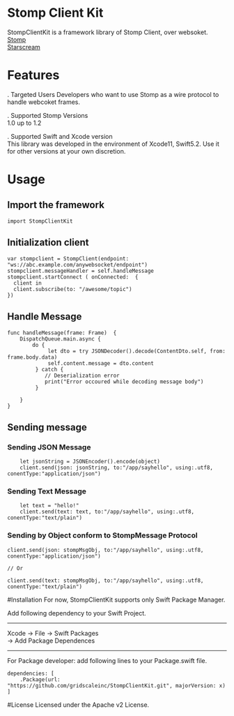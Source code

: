 # Stomp Client Kit

StompClientKit is a framework library of Stomp Client, over websoket.   
[ Stomp ](https://stomp.github.io/)   
[ Starscream](https://github.com/daltoniam/Starscream)   

# Features

   . Targeted Users
       Developers who want to use Stomp as a wire protocol to handle webcoket frames.   
 
   . Supported Stomp Versions   
       1.0 up to 1.2
       
   .  Supported Swift and Xcode version   
       This library was developed in the environment of Xcode11, Swift5.2. Use it for other versions at your own discretion.

# Usage
## Import the framework

```
import StompClientKit
```
## Initialization client
```
var stompclient = StompClient(endpoint: "ws://abc.example.com/anywebsocket/endpoint")
stompclient.messageHandler = self.handleMessage
stompclient.startConnect ( onConnected:  {
  client in
  client.subscribe(to: "/awesome/topic")
})
```

## Handle Message
```
func handleMessage(frame: Frame)  {
    DispatchQueue.main.async {
        do {
             let dto = try JSONDecoder().decode(ContentDto.self, from: frame.body.data)
             self.content.message = dto.content
         } catch {
            // Deserialization error         
            print("Error occoured while decoding message body")
         }
                
    }
}
```

## Sending message
### Sending JSON Message
```
    let jsonString = JSONEncoder().encode(object)
    client.send(json: jsonString, to:"/app/sayhello", using:.utf8, conentType:"application/json")
```

### Sending Text Message
```
    let text = "hello!"
    client.send(text: text, to:"/app/sayhello", using:.utf8, conentType:"text/plain")
```

### Sending by Object conform to StompMessage Protocol
```
client.send(json: stompMsgObj, to:"/app/sayhello", using:.utf8, conentType:"application/json")

// Or

client.send(text: stompMsgObj, to:"/app/sayhello", using:.utf8, conentType:"text/plain")
```



#Installation
For now, StompClientKit supports only Swift Package Manager. 

Add following dependency to your Swift Project.

***
Xcode -> File -> Swift Packages   
  -> Add Package Dependences
***

For Package developer: 
add following lines to your Package.swift file.   

```
dependencies: [
    .Package(url: "https://github.com/gridscaleinc/StompClientKit.git", majorVersion: x)
]
```


#License
Licensed under the Apache v2 License.
